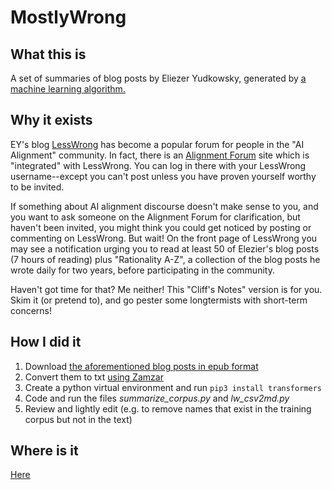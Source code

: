 # MostlyWrong 

## What this is

A set of summaries of blog posts by Eliezer Yudkowsky, generated by [a machine learning algorithm.](https://huggingface.co/facebook/bart-large-cnn)

## Why it exists

EY's blog [LessWrong](https://lesswrong.com) has become a popular forum for people in the "AI Alignment" community.  In fact, there is an [Alignment Forum](https://www.alignmentforum.org/about) site which is "integrated" with LessWrong. You can log in there with your LessWrong username--except you can't post unless you have proven yourself worthy to be invited.

If something about AI alignment discourse doesn't make sense to you, and you want to ask someone on the Alignment Forum for clarification, but haven't been invited, you might think you could get noticed by posting or commenting on LessWrong. But wait! On the front page of LessWrong you may see a notification urging you to read at least 50 of Elezier's blog posts (7 hours of reading) plus "Rationality A-Z", a collection of the blog posts he wrote daily for two years, before participating in the community. 

Haven't got time for that? Me neither! This "Cliff's Notes" version is for you. Skim it (or pretend to), and go pester some longtermists with short-term concerns!

## How I did it

1. Download [the aforementioned blog posts in epub format](https://www.lesswrong.com/posts/ZYtwnKwXmEAWhm8dT/an-epub-of-eliezer-s-blog-posts)
2. Convert them to txt [using Zamzar](https://www.zamzar.com/convert/epub-to-txt/)
3. Create a python virtual environment and run `pip3 install transformers`
4. Code and run the files *summarize_corpus.py* and *lw_csv2md.py*
5. Review and lightly edit (e.g. to remove names that exist in the training corpus but not in the text)

## Where is it
[Here](lesswrong_summaries.md)


